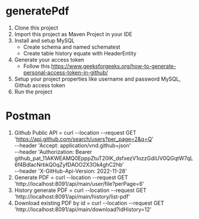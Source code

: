 # generatePdf
1. Clone this project 
2. Import this project as Maven Project in your IDE 
3. Install and setup MySQL
   - Create schema and named schematest
   - Create table history equate with HeaderEntity
4. Generate your access token
    - Follow this https://www.geeksforgeeks.org/how-to-generate-personal-access-token-in-github/
5. Setup your project properties like username and password MySQL, Github access token
6. Run the project

# Postman
1.  Github Public API  = curl --location --request GET 'https://api.github.com/search/users?per_page=2&q=Q' \
    --header 'Accept: application/vnd.github+json' \
    --header 'Authorization: Bearer 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' \
    --header 'X-GitHub-Api-Version: 2022-11-28'
2. Generate PDF = curl --location --request GET 'http://localhost:8091/api/main/user/file?perPage=6'
3. History generate PDF = curl --location --request GET 'http://localhost:8091/api/main/history/list-pdf'
4. Download existing PDF by id = curl --location --request GET 'http://localhost:8091/api/main/download?idHistory=12'